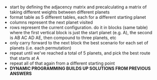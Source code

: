 - start by defining the adjacency matrix and precalculating a matrix of taking different weights between different planets
- format table as 5 different tables, each for a different starting planet
- columns represent the next planet visited
- rows represent the current configuration. do it in blocks (same table) where the first vertical block is just the start planet (e.g. A), the second is AB AC AD AE, then compound to three planets, etc
- only carry forward to the next block the best scenario for each set of planets (i.e.  each permutation)
- repeat until we've reached a total of 5 planets, and pick the best route that starts at A  
- repeat all of that again from a different starting point
- **DYNAMIC PROGRAMMING BUILDS UP SOLUTIONS FROM PREVIOUS ANSWERS**

